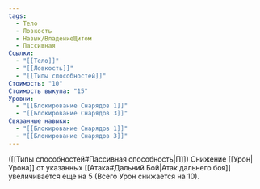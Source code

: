 ```yaml
---
tags:
  - Тело
  - Ловкость
  - Навык/ВладениеЩитом
  - Пассивная
Ссылки:
  - "[[Тело]]"
  - "[[Ловкость]]"
  - "[[Типы способностей]]"
Стоимость: "10"
Стоимость выкупа: "15"
Уровни:
  - "[[Блокирование Снарядов 1]]"
  - "[[Блокирование Снарядов 3]]"
Связанные навыки:
  - "[[Блокирование Снарядов 1]]"
  - "[[Блокирование Снарядов 3]]"
---
```

([[Типы способностей#Пассивная способность|П]]) Снижение [[Урон|Урона]] от указанных [[Атака#Дальний Бой|Атак дальнего боя]] увеличивается еще на 5 (Всего Урон снижается на 10). 